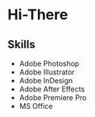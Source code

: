 # Hi-There
## Skills
- Adobe Photoshop
- Adobe Illustrator
- Adobe InDesign
- Adobe After Effects
- Adobe Premiere Pro
- MS Office
